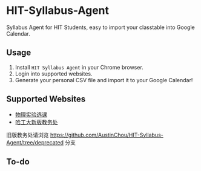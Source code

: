 # HIT-Syllabus-Agent
Syllabus Agent for HIT Students, easy to import your classtable into Google Calendar.

## Usage

1. Install `HIT Syllabus Agent` in your Chrome browser.
2. Login into supported websites.
3. Generate your personal CSV file and import it to your Google Calendar!

## Supported Websites

- [物理实验选课](http://clop.hit.edu.cn)
- [哈工大新版教务处](http://jwts.hit.edu.cn)

旧版教务处请浏览 https://github.com/AustinChou/HIT-Syllabus-Agent/tree/deprecated 分支

## To-do
